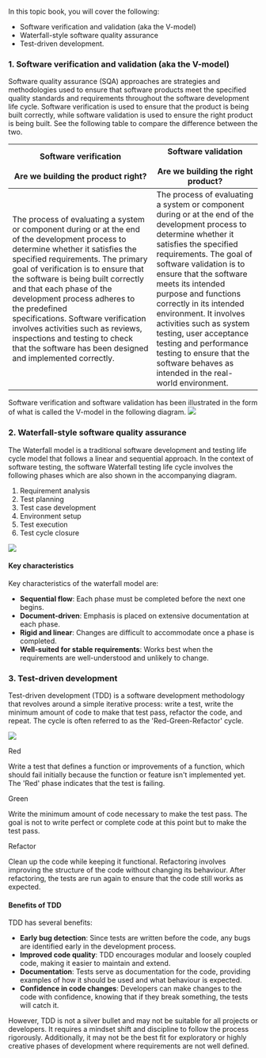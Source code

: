 In this topic book, you will cover the following:

- Software verification and validation (aka the V-model)
- Waterfall-style software quality assurance
- Test-driven development.

### 1. Software verification and validation (aka the V-model)

Software quality assurance (SQA) approaches are strategies and methodologies used to ensure that software products meet the specified quality standards and requirements throughout the software development life cycle. Software verification is used to ensure that the product is being built correctly, while software validation is used to ensure the right product is being built. See the following table to compare the difference between the two.

|Software verification<br><br>Are we building the product right?|Software validation<br><br>Are we building the right product?|
|---|---|
|The process of evaluating a system or component during or at the end of the development process to determine whether it satisfies the specified requirements. The primary goal of verification is to ensure that the software is being built correctly and that each phase of the development process adheres to the predefined specifications. Software verification involves activities such as reviews, inspections and testing to check that the software has been designed and implemented correctly.|The process of evaluating a system or component during or at the end of the development process to determine whether it satisfies the specified requirements. The goal of software validation is to ensure that the software meets its intended purpose and functions correctly in its intended environment. It involves activities such as system testing, user acceptance testing and performance testing to ensure that the software behaves as intended in the real-world environment.|

Software verification and software validation has been illustrated in the form of what is called the V-model in the following diagram.
![](../../../../meri-public/garden/24e2afda056e7169cbd19cc7bcb03b2c.png)

### 2. Waterfall-style software quality assurance

The Waterfall model is a traditional software development and testing life cycle model that follows a linear and sequential approach. In the context of software testing, the software Waterfall testing life cycle involves the following phases which are also shown in the accompanying diagram.

1. Requirement analysis
2. Test planning
3. Test case development
4. Environment setup
5. Test execution
6. Test cycle closure

![](../../../../meri-public/garden/66155bd97f088d95e3d61c6d28132f30.png)

#### Key characteristics

Key characteristics of the waterfall model are:

- **Sequential flow**: Each phase must be completed before the next one begins.
- **Document-driven**: Emphasis is placed on extensive documentation at each phase.
- **Rigid and linear**: Changes are difficult to accommodate once a phase is completed.
- **Well-suited for stable requirements**: Works best when the requirements are well-understood and unlikely to change.

### 3. Test-driven development

Test-driven development (TDD) is a software development methodology that revolves around a simple iterative process: write a test, write the minimum amount of code to make that test pass, refactor the code, and repeat. The cycle is often referred to as the 'Red-Green-Refactor' cycle.

![](../../../../meri-public/garden/2270cc1794f868fbb860b9ae6f982406.png)

Red

Write a test that defines a function or improvements of a function, which should fail initially because the function or feature isn't implemented yet. The 'Red' phase indicates that the test is failing.

Green

Write the minimum amount of code necessary to make the test pass. The goal is not to write perfect or complete code at this point but to make the test pass.

Refactor

Clean up the code while keeping it functional. Refactoring involves improving the structure of the code without changing its behaviour. After refactoring, the tests are run again to ensure that the code still works as expected.

#### Benefits of TDD

TDD has several benefits:

- **Early bug detection**: Since tests are written before the code, any bugs are identified early in the development process.
- **Improved code quality**: TDD encourages modular and loosely coupled code, making it easier to maintain and extend.
- **Documentation**: Tests serve as documentation for the code, providing examples of how it should be used and what behaviour is expected.
- **Confidence in code changes**: Developers can make changes to the code with confidence, knowing that if they break something, the tests will catch it.

However, TDD is not a silver bullet and may not be suitable for all projects or developers. It requires a mindset shift and discipline to follow the process rigorously. Additionally, it may not be the best fit for exploratory or highly creative phases of development where requirements are not well defined.